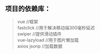 >
## 项目的依赖库：  
 >vue //框架  
  fastclick //用于解决移动端300毫秒延迟  
  swiper //提供滑动插件  
  vue-lazyload //用于图片懒加载  
  axios jsonp //加载数据  
